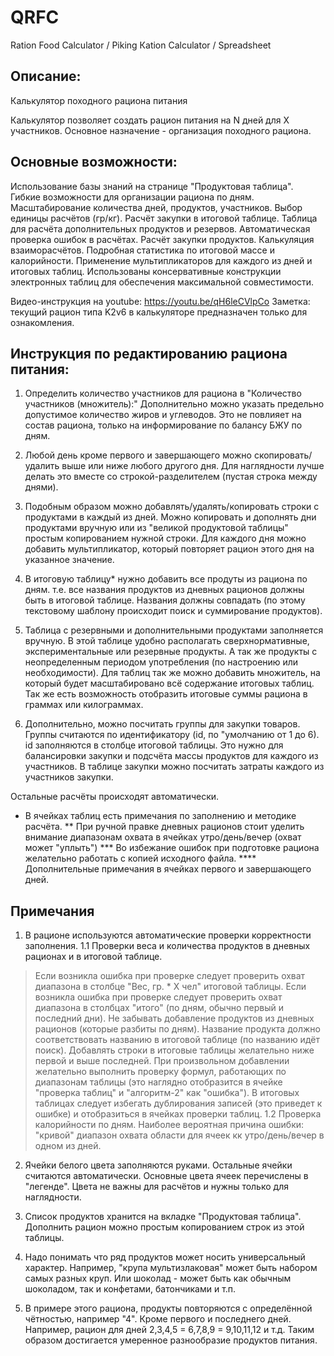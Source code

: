 # QRFC
Ration Food Calculator / Рiking Кation Сalculator / Spreadsheet

## Описание:

Калькулятор походного рациона питания

Калькулятор позволяет создать рацион питания на N дней для X участников.
Основное назначение - организация походного рациона.

## Основные возможности:
Использование базы знаний на странице "Продуктовая таблица".
Гибкие возможности для организации рациона по дням.
Масштабирование количества дней, продуктов, участников.
Выбор единицы расчётов (гр/кг).
Расчёт закупки в итоговой таблице.
Таблица для расчёта дополнительных продуктов и резервов.
Автоматическая проверка ошибок в расчётах.
Расчёт закупки продуктов.
Калькуляция взаиморасчётов. 
Подробная статистика по итоговой массе и калорийности.
Применение мультипликаторов для каждого из дней и итоговых таблиц.
Использованы консервативные конструкции электронных таблиц для обеспечения максимальной совместимости.

Видео-инструкция на youtube: https://youtu.be/qH6leCVlpCo
Заметка: текущий рацион типа K2v6 в калькуляторе предназначен только для ознакомления.

## Инструкция по редактированию рациона питания:

1. Определить количество участников для рациона в "Количество участников (множитель):" 
Дополнительно можно указать предельно допустимое количество жиров и углеводов. Это не повлияет на состав рациона, только на информирование по балансу БЖУ по дням.

2. Любой день кроме первого и завершающего можно скопировать/удалить выше или ниже любого другого дня.
Для наглядности лучше делать это вместе со строкой-разделителем (пустая строка между днями).

3. Подобным образом можно добавлять/удалять/копировать строки с продуктами в каждый из дней.
Можно копировать и дополнять дни продуктами вручную или из "великой продуктовой таблицы" простым копированием нужной строки.
Для каждого дня можно добавить мультипликатор, который повторяет рацион этого дня на указанное значение.

4. В итоговую таблицу* нужно добавить все продуты из рациона по дням.
т.е. все названия продуктов из дневных рационов должны быть в итоговой таблице. Названия должны совпадать (по этому текстовому шаблону происходит поиск и суммирование продуктов).

5. Таблица с резервными и дополнительными продуктами заполняется вручную.
В этой таблице удобно располагать сверхнормативные, экспериментальные или резервные продукты. А так же продукты с неопределенным периодом употребления (по настроению или необходимости). Для таблиц так же можно добавить множитель, на который будет масштабировано всё содержание итоговых таблиц. Так же есть возможность отобразить итоговые суммы рациона в граммах или килограммах.

6. Дополнительно, можно посчитать группы для закупки товаров. 
Группы считаются по идентификатору (id, по "умолчанию от 1 до 6). id заполняются в столбце итоговой таблицы. Это нужно для балансировки закупки и подсчёта массы продуктов для каждого из участников.
В таблице закупки можно посчитать затраты каждого из участников закупки.

Остальные расчёты происходят автоматически.

* В ячейках таблиц есть примечания по заполнению и методике расчёта.
** При ручной правке дневных рационов стоит уделить внимание диапазонам охвата в ячейках утро/день/вечер (охват может "уплыть")
*** Во избежание ошибок при подготовке рациона желательно работать с копией исходного файла.
**** Дополнительные примечания в ячейках первого и завершающего дней.

## Примечания

1. В рационе используются автоматические проверки корректности заполнения.
1.1 Проверки веса и количества продуктов в дневных рационах и в итоговой таблице.
> Если возникла ошибка при проверке следует проверить охват диапазона в столбце "Вес, гр. * X чел" итоговой таблицы.
> Если возникла ошибка при проверке следует проверить охват диапазона в столбцах "итого" (по дням, обычно первый и последний дни).
> Не забывать добавление продуктов из дневных рационов (которые разбиты по дням). 
> Название продукта должно соответствовать названию в итоговой таблице (по названию идёт поиск). 
> Добавлять строки в итоговые таблицы желательно ниже первой и выше последней. При произвольном добавлении желательно выполнить проверку формул, работающих по диапазонам таблицы (это наглядно отобразится в ячейке "проверка таблиц" и "алгоритм-2" как "ошибка").
> В итоговых таблицах следует избегать дублирования записей (это приведет к ошибке) и отобразиться в ячейках проверки таблиц.
1.2 Проверка калорийности по дням.
> Наиболее вероятная причина ошибки: "кривой" диапазон охвата области для ячеек кк утро/день/вечер в одном из дней.

2. Ячейки белого цвета заполняются руками. 
Остальные ячейки считаются автоматически. Основные цвета ячеек перечислены в "легенде". Цвета не важны для расчётов и нужны только для наглядности.

3. Список продуктов хранится на вкладке "Продуктовая таблица". Дополнить рацион можно простым копированием строк из этой таблицы.

4. Надо понимать что ряд продуктов может носить универсальный характер. Например, "крупа мультизлаковая" может быть набором самых разных круп. Или шоколад - может быть как обычным шоколадом, так и конфетами, батончиками и т.п.

5. В примере этого рациона, продукты повторяются с определённой чётностью, например "4". Кроме первого и последнего дней. Например, рацион для дней 2,3,4,5 = 6,7,8,9 = 9,10,11,12 и т.д. Таким образом достигается умеренное разнообразие продуктов питания.
